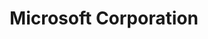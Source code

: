 ---
title: "Microsoft Corporation"
symbol: "MSFT"
market_cap: "Mega Cap ($200B+)"
risk_level: "Low Risk"
sector: "Technology"
industry: "Software & Programming"
description: "Global technology leader in software, cloud computing, and artificial intelligence"
highlights:
  - "Leader in enterprise software and cloud services (Azure)"
  - "Strong presence in gaming through Xbox and game studios"
  - "Consistent dividend growth and strong cash flow"
  - "Major player in AI technology development"
key_stats:
  pe_ratio: "~35"
  dividend_yield: "~0.8%"
  beta: "0.9"
--- 